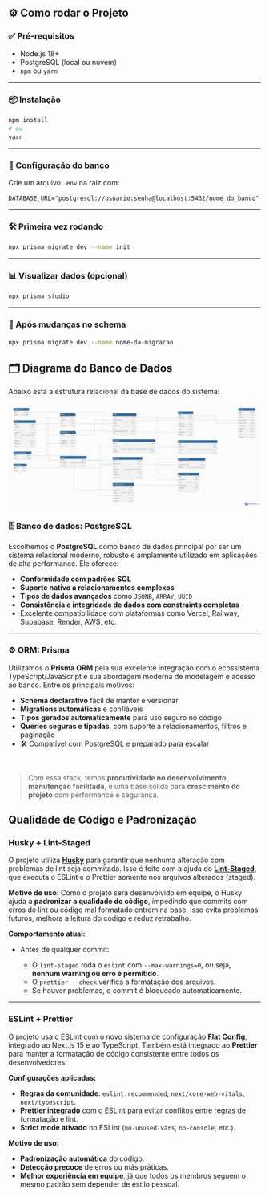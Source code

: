 ## ⚙️ Como rodar o Projeto

### ✅ Pré-requisitos

* Node.js 18+
* PostgreSQL (local ou nuvem)
* `npm` ou `yarn`

---

### 📦 Instalação

```bash
npm install
# ou
yarn
```

---

### 🔐 Configuração do banco

Crie um arquivo `.env` na raiz com:

```env
DATABASE_URL="postgresql://usuario:senha@localhost:5432/nome_do_banco"
```

---

### 🛠️ Primeira vez rodando

```bash
npx prisma migrate dev --name init
```

---

### 📊 Visualizar dados (opcional)

```bash
npx prisma studio
```

---

### 🧪 Após mudanças no schema

```bash
npx prisma migrate dev --name nome-da-migracao
```




## 🗂️ Diagrama do Banco de Dados

Abaixo está a estrutura relacional da base de dados do sistema:

![Diagrama ER](./docs/database-diagram.png)

### 🗄️ Banco de dados: **PostgreSQL**

Escolhemos o **PostgreSQL** como banco de dados principal por ser um sistema relacional moderno, robusto e amplamente utilizado em aplicações de alta performance. Ele oferece:

*  **Conformidade com padrões SQL**
*  **Suporte nativo a relacionamentos complexos**
*  **Tipos de dados avançados** como `JSONB`, `ARRAY`, `UUID`
*  **Consistência e integridade de dados com constraints completas**
*  Excelente compatibilidade com plataformas como Vercel, Railway, Supabase, Render, AWS, etc.

---

### ⚙️ ORM: **Prisma**

Utilizamos o **Prisma ORM** pela sua excelente integração com o ecossistema TypeScript/JavaScript e sua abordagem moderna de modelagem e acesso ao banco. Entre os principais motivos:

*  **Schema declarativo** fácil de manter e versionar
*  **Migrations automáticas** e confiáveis
*  **Tipos gerados automaticamente** para uso seguro no código
*  **Queries seguras e tipadas**, com suporte a relacionamentos, filtros e paginação
* 🛠️ Compatível com PostgreSQL e preparado para escalar


<br/>

> Com essa stack, temos **produtividade no desenvolvimento**, **manutenção facilitada**, e uma base sólida para **crescimento do projeto** com performance e segurança.



## Qualidade de Código e Padronização

###  Husky + Lint-Staged

O projeto utiliza **[Husky](https://typicode.github.io/husky/)** para garantir que nenhuma alteração com problemas de lint seja commitada. Isso é feito com a ajuda do **[Lint-Staged](https://github.com/okonet/lint-staged)**, que executa o ESLint e o Prettier somente nos arquivos alterados (staged).

**Motivo de uso:**
Como o projeto será desenvolvido em equipe, o Husky ajuda a **padronizar a qualidade do código**, impedindo que commits com erros de lint ou código mal formatado entrem na base. Isso evita problemas futuros, melhora a leitura do código e reduz retrabalho.

**Comportamento atual:**

* Antes de qualquer commit:

  * O `lint-staged` roda o `eslint` com `--max-warnings=0`, ou seja, **nenhum warning ou erro é permitido**.
  * O `prettier --check` verifica a formatação dos arquivos.
  * Se houver problemas, o commit é bloqueado automaticamente.

---

###  ESLint + Prettier

O projeto usa o [ESLint](https://eslint.org/) com o novo sistema de configuração **Flat Config**, integrado ao Next.js 15 e ao TypeScript. Também está integrado ao **Prettier** para manter a formatação de código consistente entre todos os desenvolvedores.

**Configurações aplicadas:**

* **Regras da comunidade**: `eslint:recommended`, `next/core-web-vitals`, `next/typescript`.
* **Prettier integrado** com o ESLint para evitar conflitos entre regras de formatação e lint.
* **Strict mode ativado** no ESLint (`no-unused-vars`, `no-console`, etc.).

**Motivo de uso:**

* **Padronização automática** do código.
* **Detecção precoce** de erros ou más práticas.
* **Melhor experiência em equipe**, já que todos os membros seguem o mesmo padrão sem depender de estilo pessoal.

